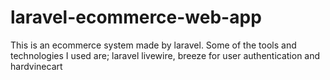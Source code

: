 # laravel-ecommerce-web-app
This is an ecommerce system made by laravel. Some of the tools and technologies I used are; laravel livewire, breeze for user authentication and hardvinecart 
